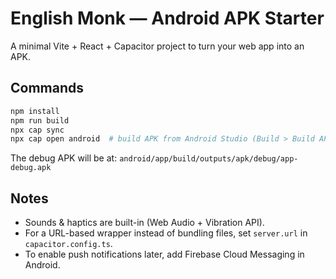 # English Monk — Android APK Starter

A minimal Vite + React + Capacitor project to turn your web app into an APK.

## Commands
```bash
npm install
npm run build
npx cap sync
npx cap open android  # build APK from Android Studio (Build > Build APKs)
```

The debug APK will be at:
`android/app/build/outputs/apk/debug/app-debug.apk`

## Notes
- Sounds & haptics are built-in (Web Audio + Vibration API).
- For a URL-based wrapper instead of bundling files, set `server.url` in `capacitor.config.ts`.
- To enable push notifications later, add Firebase Cloud Messaging in Android.